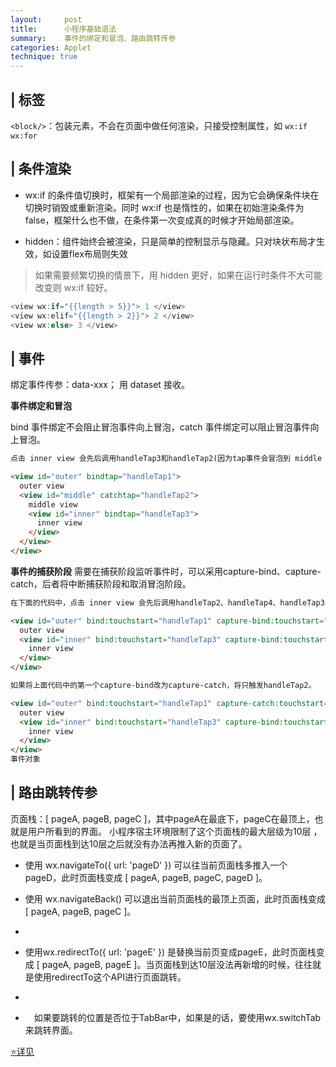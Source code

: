 ```yaml
---
layout:     post
title:      小程序基础语法
summary:    事件的绑定和冒泡、路由跳转传参
categories: Applet
technique: true
---
```



## | 标签

`<block/>`：包装元素，不会在页面中做任何渲染，只接受控制属性，如 `wx:if` `wx:for`

## | 条件渲染

- wx:if 的条件值切换时，框架有一个局部渲染的过程，因为它会确保条件块在切换时销毁或重新渲染。同时 wx:if 也是惰性的，如果在初始渲染条件为 false，框架什么也不做，在条件第一次变成真的时候才开始局部渲染。

- hidden：组件始终会被渲染，只是简单的控制显示与隐藏。只对块状布局才生效，如设置flex布局则失效

> 如果需要频繁切换的情景下，用 hidden 更好，如果在运行时条件不大可能改变则 wx:if 较好。

```javascript
<view wx:if="{{length > 5}}"> 1 </view>
<view wx:elif="{{length > 2}}"> 2 </view>
<view wx:else> 3 </view>

```

## | 事件

绑定事件传参：data-xxx； 用 dataset 接收。

**事件绑定和冒泡**

bind 事件绑定不会阻止冒泡事件向上冒泡，catch 事件绑定可以阻止冒泡事件向上冒泡。

```html
点击 inner view 会先后调用handleTap3和handleTap2(因为tap事件会冒泡到 middle view，而 middle view 阻止了 tap 事件冒泡，不再向父节点传递)，点击 middle view 会触发handleTap2，点击 outer view 会触发handleTap1。

<view id="outer" bindtap="handleTap1">
  outer view
  <view id="middle" catchtap="handleTap2">
    middle view
    <view id="inner" bindtap="handleTap3">
      inner view
    </view>
  </view>
</view>
```

**事件的捕获阶段**
需要在捕获阶段监听事件时，可以采用capture-bind、capture-catch，后者将中断捕获阶段和取消冒泡阶段。
```html
在下面的代码中，点击 inner view 会先后调用handleTap2、handleTap4、handleTap3、handleTap1。

<view id="outer" bind:touchstart="handleTap1" capture-bind:touchstart="handleTap2">
  outer view
  <view id="inner" bind:touchstart="handleTap3" capture-bind:touchstart="handleTap4">
    inner view
  </view>
</view>

如果将上面代码中的第一个capture-bind改为capture-catch，将只触发handleTap2。

<view id="outer" bind:touchstart="handleTap1" capture-catch:touchstart="handleTap2">
  outer view
  <view id="inner" bind:touchstart="handleTap3" capture-bind:touchstart="handleTap4">
    inner view
  </view>
</view>
事件对象
```

## | 路由跳转传参

页面栈：[ pageA, pageB, pageC ]，其中pageA在最底下，pageC在最顶上，也就是用户所看到的界面。
小程序宿主环境限制了这个页面栈的最大层级为10层 ，也就是当页面栈到达10层之后就没有办法再推入新的页面了。

- 使用 wx.navigateTo({ url: 'pageD' }) 可以往当前页面栈多推入一个 pageD，此时页面栈变成 [ pageA, pageB, pageC, pageD ]。

- 使用 wx.navigateBack() 可以退出当前页面栈的最顶上页面，此时页面栈变成 [ pageA, pageB, pageC ]。
-
- 使用wx.redirectTo({ url: 'pageE' }) 是替换当前页变成pageE，此时页面栈变成 [ pageA, pageB, pageE ]。当页面栈到达10层没法再新增的时候，往往就是使用redirectTo这个API进行页面跳转。
-
- 　如果要跳转的位置是否位于TabBar中，如果是的话，要使用wx.switchTab 来跳转界面。


[⭐详见](https://developers.weixin.qq.com/miniprogram/dev/framework/view/wxml/event.html)

